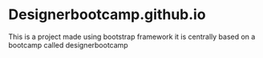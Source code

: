 # Designerbootcamp.github.io
This is a project made using bootstrap framework 
it is centrally based on a bootcamp called designerbootcamp
